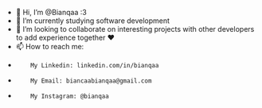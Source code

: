 - 👋 Hi, I’m @Bianqaa :3
- 🌱 I’m currently studying software development
- 💞️ I’m looking to collaborate on interesting projects with other developers to add experience together ❤️
- 📫 How to reach me: 
-         My Linkedin: linkedin.com/in/bianqaa
-         My Email: biancaabianqaa@gmail.com
-         My Instagram: @bianqaa

<!---
Bianqaa/Bianqaa is a ✨ special ✨ repository because its `README.md` (this file) appears on your GitHub profile.
You can click the Preview link to take a look at your changes.
--->
